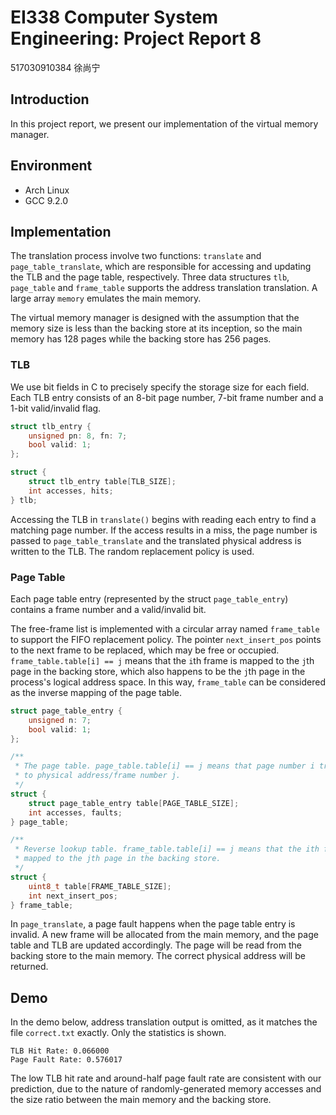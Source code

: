 # EI338 Computer System Engineering: Project Report 8

517030910384 徐尚宁

## Introduction

In this project report, we present our implementation of the virtual memory manager.

## Environment

- Arch Linux
- GCC 9.2.0

## Implementation

The translation process involve two functions: `translate` and `page_table_translate`, which are responsible for accessing and updating the TLB and the page table, respectively. Three data structures `tlb`, `page_table` and `frame_table` supports the address translation translation. A large array `memory` emulates the main memory.

The virtual memory manager is designed with the assumption that the memory size is less than the backing store at its inception, so the main memory has 128 pages while the backing store has 256 pages.

### TLB

We use bit fields in C to precisely specify the storage size for each field. Each TLB entry consists of an 8-bit page number, 7-bit frame number and a 1-bit valid/invalid flag.

```c
struct tlb_entry {
    unsigned pn: 8, fn: 7;
    bool valid: 1;
};

struct {
    struct tlb_entry table[TLB_SIZE];
    int accesses, hits;
} tlb;
```

Accessing the TLB in `translate()` begins with reading each entry to find a matching page number. If the access results in a miss, the page number is passed to `page_table_translate` and the translated physical address is written to the TLB. The random replacement policy is used.

### Page Table

Each page table entry (represented by the struct `page_table_entry`) contains a frame number and a valid/invalid bit.

The free-frame list is implemented with a circular array named `frame_table` to support the FIFO replacement policy. The pointer `next_insert_pos` points to the next frame to be replaced, which may be free or occupied. `frame_table.table[i] == j` means that the `i`th frame is mapped to the `j`th page in the backing store, which also happens to be the `j`th page in the process's logical address space. In this way, `frame_table` can be considered as the inverse mapping of the page table.

```c
struct page_table_entry {
    unsigned n: 7;
    bool valid: 1;
};

/**
 * The page table. page_table.table[i] == j means that page number i translates
 * to physical address/frame number j.
 */
struct {
    struct page_table_entry table[PAGE_TABLE_SIZE];
    int accesses, faults;
} page_table;

/**
 * Reverse lookup table. frame_table.table[i] == j means that the ith frame is
 * mapped to the jth page in the backing store.
 */
struct {
    uint8_t table[FRAME_TABLE_SIZE];
    int next_insert_pos;
} frame_table;
```

In `page_translate`, a page fault happens when the page table entry is invalid. A new frame will be allocated from the main memory, and the page table and TLB are updated accordingly. The page will be read from the backing store to the main memory. The correct physical address will be returned.

## Demo

In the demo below, address translation output is omitted, as it matches the file `correct.txt` exactly. Only the statistics is shown.

```
TLB Hit Rate: 0.066000
Page Fault Rate: 0.576017
```

The low TLB hit rate and around-half page fault rate are consistent with our prediction, due to the nature of randomly-generated memory accesses and the size ratio between the main memory and the backing store.
